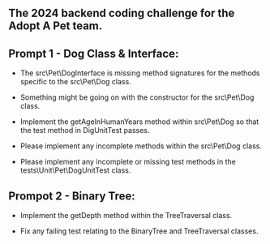 ## The 2024 backend coding challenge for the Adopt A Pet team.

## Prompt 1 - Dog Class & Interface:

* The src\Pet\DogInterface is missing method signatures for the methods specific to the src\Pet\Dog class.

* Something might be going on with the constructor for the src\Pet\Dog class.

* Implement the getAgeInHumanYears method within src\Pet\Dog so that the test method in DigUnitTest passes.

* Please implement any incomplete methods within the src\Pet\Dog class.

* Please implement any incomplete or missing test methods in the tests\Unit\Pet\DogUnitTest class.

## Prompot 2 - Binary Tree:

* Implement the getDepth method within the TreeTraversal class.

* Fix any failing test relating to the BinaryTree and TreeTraversal classes.